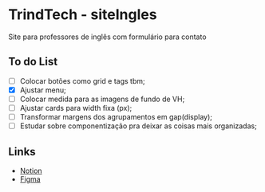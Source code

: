 # TrindTech - siteIngles
Site para professores de inglês com formulário para contato

## To do List
- [ ]  Colocar botões como grid e tags tbm;
- [x]  Ajustar menu;
- [ ]  Colocar medida para as imagens de fundo de VH;
- [ ]  Ajustar cards para width fixa (px);
- [ ]  Transformar margens dos agrupamentos em gap(display);
- [ ]  Estudar sobre componentização pra deixar as coisas mais organizadas;

## Links
- [Notion](https://steady-rocket-ff7.notion.site/ce4eb48a1b81480fa8b6189fe39f7ac4?v=6a0b44d4528f45fbb9e3c42b68da9be9)
- [Figma](https://www.figma.com/file/vsbQggn7dstVvpXjlsrfdM/SinglePage)